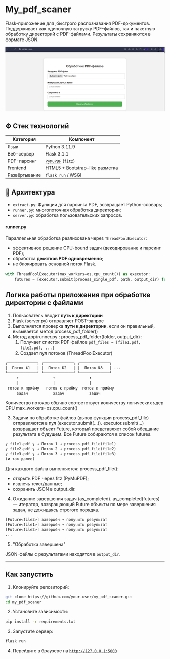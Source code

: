 # My_pdf_scaner

Flask-приложение для ,быстрого распознавания PDF-документов. Поддерживает как одиночную загрузку PDF-файлов, так и пакетную обработку директорий с PDF-файлами. Результаты сохраняются в формате JSON.

![Приложение](img\work.png)

## ⚙️ Стек технологий

| Категория      | Компонент                   |
|----------------|-----------------------------|
| Язык           | Python 3.11.9               |
| Веб-сервер     | Flask 3.1.1                       |
| PDF-парсинг    | [`PyMuPDF`](https://pymupdf.readthedocs.io/) (`fitz`)|
| Frontend       | HTML5 + Bootstrap-like разметка |
| Развёртывание  | `flask run` / WSGI |

## 📁 Архитектура

- `extract.py`: Функции для парсинга PDF, возвращает Python-словарь;
- `runner.py`: многопоточная обработка директории;
- `server.py`: обработка пользовательских запросов.

#### runner.py
Параллельная обработка реализована через `ThreadPoolExecutor`:

- эффективное решение CPU-bound задач (декодирование и парсинг PDF);
- обработка **десятков PDF одновременно**;
- не блокировать основной поток Flask.


```python
with ThreadPoolExecutor(max_workers=os.cpu_count()) as executor:
    futures = [executor.submit(process_single_pdf, path, output_dir) for path in pdf_files]
```


## Логика работы приложения при обработке директории с файлами
1. Пользователь вводит **путь к директории**
2. Flask (server.py) отправляет POST-запрос
3. Выполняется проверка **пути к директории**, если он правильный, вызывается метод process_pdf_folder()
4. Метод app/runner.py : process_pdf_folder(folder, output_dir) :
   1. Получает списток PDF-файлов `pdf_files = [file1.pdf, file2.pdf, ...]`
   2. Создает пул потоков (ThreadPoolExecutor)
```
┌─────────────┐ ┌─────────────┐ ┌─────────────┐
│  Поток №1   │ │  Поток №2   │ │  Поток №3   │ ...
└─────────────┘ └─────────────┘ └─────────────┘
     ↑               ↑               ↑
     |               |               |
 готов к приёму   готов к приёму  готов к приёму
     задач           задач           задач
```
Количество потоков обычно соответствует количеству логических ядер CPU max_workers=os.cpu_count()

   3. Задачи по обработке файлов (вызов функции process_pdf_file) отправляются в пул (executor.submit(...)). executor.submit(...) возвращает объект Future, который представляет собой обещание результата в будущем. Все  Future собираются в список futures.
```
┌ file1.pdf ┐ → Поток 1 → process_pdf_file(file1)
┌ file2.pdf ┐ → Поток 2 → process_pdf_file(file2)
┌ file3.pdf ┐ → Поток 3 → process_pdf_file(file3)
(и так далее)
```
Для каждого файла выполняется:
process_pdf_file():
   - открыть PDF через fitz (PyMuPDF);
   - извлечь текст/данные;
   - сохранить JSON в output_dir.

   4. Ожидание завершения задач (as_completed). as_completed(futures) — итератор, возвращающий Future объекты по мере завершения задач, не дожидаясь строгого порядка.

```
[Future<file3>] завершён → получить результат
[Future<file1>] завершён → получить результат
[Future<file2>] завершён → получить результат
...

```
5. "Обработка завершена"

JSON-файлы с результатами находятся в `output_dir`.

---

## Как запустить

1. Клонируйте репозиторий:

```bash
git clone https://github.com/your-user/my_pdf_scaner.git
cd my_pdf_scaner
```

2. Установите зависимости:

```bash
pip install -r requirements.txt
```

3. Запустите сервер:

```bash
flask run
```

4. Перейдите в браузере на [`http://127.0.0.1:5000`](http://127.0.0.1:5000)
